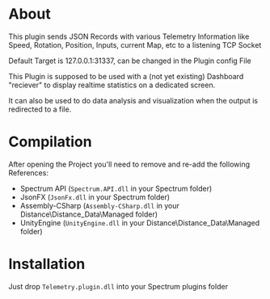 # About

This plugin sends JSON Records with various Telemetry Information like Speed,
Rotation, Position, Inputs, current Map, etc to a listening TCP Socket

Default Target is 127.0.0.1:31337, can be changed in the Plugin config File

This Plugin is supposed to be used with a (not yet existing) Dashboard
"reciever" to display realtime statistics on a dedicated screen.

It can also be used to do data analysis and visualization when the
output is redirected to a file.

# Compilation

After opening the Project you'll need to remove and re-add the following
References:
- Spectrum API (`Spectrum.API.dll` in your Spectrum folder)
- JsonFX (`JsonFx.dll` in your Spectrum folder)
- Assembly-CSharp (`Assembly-CSharp.dll` in your Distance\Distance_Data\Managed folder)
- UnityEngine (`UnityEngine.dll` in your Distance\Distance_Data\Managed folder)

# Installation

Just drop  `Telemetry.plugin.dll` into your Spectrum plugins folder